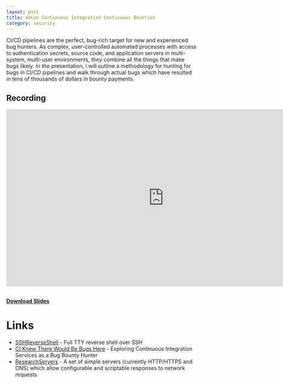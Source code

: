 ```yaml
---
layout: post
title: 44Con Continuous Integration Continuous Bounties
category: security
---
```


CI/CD pipelines are the perfect, bug-rich target for new and experienced bug hunters. As complex, user-controlled automated processes with access to authentication secrets, source code, and application servers in multi-system, multi-user environments, they combine all the things that make bugs likely. In the presentation, I will outline a methodology for hunting for bugs in CI/CD pipelines and walk through actual bugs which have resulted in tens of thousands of dollars in bounty payments.

<!--more-->

## Recording
<iframe width="832" height="468" src="https://www.youtube.com/embed/AQCvfzwcGso" frameborder="0" allow="accelerometer; autoplay; encrypted-media; gyroscope; picture-in-picture" allowfullscreen></iframe>

##
<script async class="speakerdeck-embed" data-id="fa6fd29c01bf4e36b25d3d84bd06f458" data-ratio="1.77777777777778" src="//speakerdeck.com/assets/embed.js"></script>

[**Download Slides**](https://drive.google.com/open?id=1U8PkppFvLWnJ-Fpmc0Q9TDkX2PB_lEPa)

# Links
* [SSHReverseShell](https://github.com/ajxchapman/sshreverseshell) - Full TTY reverse shell over SSH
* [CI Knew There Would Be Bugs Here](https://edoverflow.com/2019/ci-knew-there-would-be-bugs-here/) - Exploring Continuous Integration Services as a Bug Bounty Hunter
* [ResearchServers](https://github.com/ajxchapman/researchservers) - A set of simple servers (currently HTTP/HTTPS and DNS) which allow configurable and scriptable responses to network requests
